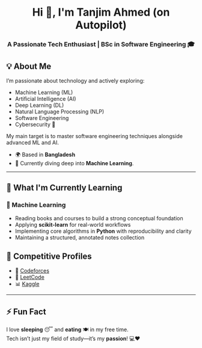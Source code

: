 <h1 align="center">Hi 👋, I'm Tanjim Ahmed (on Autopilot)</h1>
<h3 align="center">A Passionate Tech Enthusiast | BSc in Software Engineering 🎓</h3>

## 💡 About Me

I’m passionate about technology and actively exploring:  
- Machine Learning (ML)  
- Artificial Intelligence (AI)  
- Deep Learning (DL)  
- Natural Language Processing (NLP)  
- Software Engineering  
- Cybersecurity 🔐
  
My main target is to master software engineering techniques alongside advanced ML and AI.

- 🌍 Based in **Bangladesh**  
- 🔭 Currently diving deep into **Machine Learning**.

---
## 🧠 What I'm Currently Learning

### 🚀 Machine Learning  
- Reading books and courses to build a strong conceptual foundation  
- Applying **scikit-learn** for real-world workflows  
- Implementing core algorithms in **Python** with reproducibility and clarity  
- Maintaining a structured, annotated notes collection  

## 🔗 Competitive Profiles

- 🧮 [Codeforces](https://codeforces.com/profile/paladinsghost)  
- 🧠 [LeetCode](https://leetcode.com/tanjim001)  
- 📊 [Kaggle](https://www.kaggle.com/syedtanjimahmed)  

---

## ⚡ Fun Fact

I love **sleeping** 😴 and **eating** 🍽️ in my free time.  
Tech isn’t just my field of study—it’s my **passion**! 💻❤️
